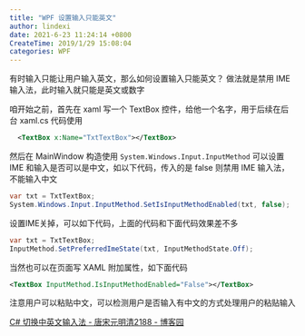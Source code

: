 ```yaml
---
title: "WPF 设置输入只能英文"
author: lindexi
date: 2021-6-23 11:24:14 +0800
CreateTime: 2019/1/29 15:08:04
categories: WPF
---
```


有时输入只能让用户输入英文，那么如何设置输入只能英文？ 做法就是禁用 IME 输入法，此时输入就只能是英文或数字

<!--more-->


<!-- CreateTime:2019/1/29 15:08:04 -->

<div id="toc"></div>

咱开始之前，首先在 xaml 写一个 TextBox 控件，给他一个名字，用于后续在后台 xaml.cs 代码使用

```xml
  <TextBox x:Name="TxtTextBox"></TextBox>
```

然后在 MainWindow 构造使用 `System.Windows.Input.InputMethod` 可以设置 IME 和输入是否可以是中文，如以下代码，传入的是 false 则禁用 IME 输入法，不能输入中文

```csharp
var txt = TxtTextBox;
System.Windows.Input.InputMethod.SetIsInputMethodEnabled(txt, false);
```

设置IME关掉，可以如下代码，上面的代码和下面代码效果差不多

```csharp
var txt = TxtTextBox;
InputMethod.SetPreferredImeState(txt, InputMethodState.Off);
```

当然也可以在页面写 XAML 附加属性，如下面代码

```xml
<TextBox InputMethod.IsInputMethodEnabled="False"></TextBox>
```

注意用户可以粘贴中文，可以检测用户是否输入有中文的方式处理用户的粘贴输入

[C# 切换中英文输入法 - 唐宋元明清2188 - 博客园](https://www.cnblogs.com/kybs0/p/10298697.html )


